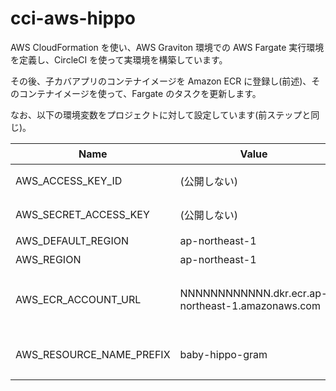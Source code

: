 # cci-aws-hippo



AWS CloudFormation を使い、AWS Graviton 環境での AWS Fargate 実行環境を定義し、CircleCI を使って実環境を構築しています。

その後、子カバアプリのコンテナイメージを Amazon ECR に登録し(前述)、そのコンテナイメージを使って、Fargate のタスクを更新します。

なお、以下の環境変数をプロジェクトに対して設定しています(前ステップと同じ)。

|Name|Value|説明|
|----|-----|----|
|AWS_ACCESS_KEY_ID|(公開しない)|用意したIAMユーザーのアクセスキー|
|AWS_SECRET_ACCESS_KEY|(公開しない)|上記IAMユーザーのシークレットアクセスキー|
|AWS_DEFAULT_REGION|ap-northeast-1|実行リージョン|
|AWS_REGION|ap-northeast-1|実行リージョン|
|AWS_ECR_ACCOUNT_URL|NNNNNNNNNNNN.dkr.ecr.ap-northeast-1.amazonaws.com|Amazon ECR プレイべーとレジストリのURL(NNNNNNNNNNNNはAWSアカウントID)|
|AWS_RESOURCE_NAME_PREFIX|baby-hippo-gram|Amazonリソース名(ARN)のプリフィックス(タグが後続する)|
